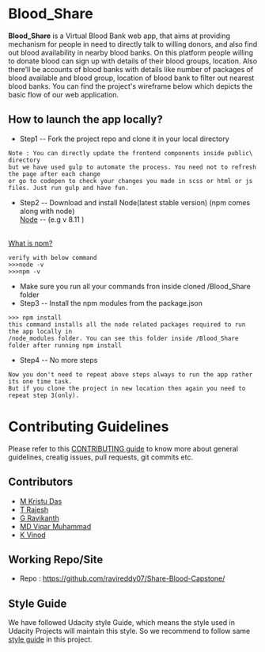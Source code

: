 # Blood_Share

**Blood_Share** is a Virtual Blood Bank web app, that aims at providing mechanism for people in need to directly talk to willing donors, and also find out blood availability in nearby blood banks.
On this platform people willing to donate blood can sign up with details of their blood groups, location. Also there’ll be accounts of blood banks with details like number of packages of blood available and blood group, location of blood bank to filter out nearest blood banks.
You can find the project's wireframe below which depicts the basic flow of our web application.


## How to launch the app locally?
* Step1 -- Fork the project repo and clone it in your local directory
```
Note : You can directly update the frontend components inside public\ directory
but we have used gulp to automate the process. You need not to refresh the page after each change
or go to codepen to check your changes you made in scss or html or js files. Just run gulp and have fun.
```
* Step2 -- Download and install Node(latest stable version) (npm comes along with node)<br />
[Node](https://nodejs.org/en/) -- (e.g v 8.11 )

<br />[What is npm?](https://www.npmjs.com/)
```
verify with below command
>>>node -v
>>>npm -v
```
* Make sure you run all your commands fron inside cloned /Blood_Share folder
* Step3 -- Install the npm modules from the package.json
```
>>> npm install
this command installs all the node related packages required to run the app locally in
/node_modules folder. You can see this folder inside /Blood_Share folder after running npm install
```
* Step4 -- No more steps
```
Now you don't need to repeat above steps always to run the app rather its one time task.
But if you clone the project in new location then again you need to repeat step 3(only).

```


# Contributing Guidelines
Please refer to this [CONTRIBUTING guide](https://github.com/ravireddy07/Blood_Share/CONTRIBUTING.md) to know more about general guidelines, creatig issues, pull requests, git commits etc.

## Contributors
- [M Kristu Das](https://github.com/Kristudas/)
- [T Rajesh](https://github.com/Bintu225/)
- [G Ravikanth](https://github.com/ravireddy07/)
- [MD Viqar Muhammad](https://github.com/)
- [K Vinod](https://github.com/vinodyadav2413/)

## Working Repo/Site
- Repo : https://github.com/ravireddy07/Share-Blood-Capstone/

## Style Guide
We have followed Udacity style Guide, which means the style used in Udacity Projects will maintain this style. So we recommend to follow same [style guide](https://udacity.github.io/frontend-nanodegree-styleguide/) in this project.

